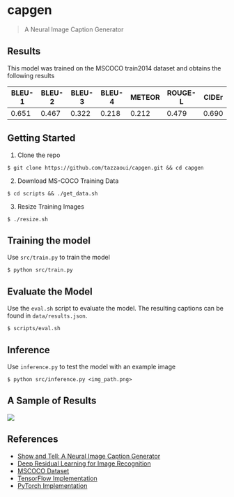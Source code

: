 # capgen
> A Neural Image Caption Generator


## Results

This model was trained on the MSCOCO train2014 dataset and obtains the following results

| BLEU-1 | BLEU-2 | BLEU-3 | BLEU-4 | METEOR | ROUGE-L | CIDEr|
| ---| --- | --- | --- | --- | --- | ---| 
| 0.651 | 0.467 | 0.322 | 0.218 | 0.212 | 0.479 | 0.690|

## Getting Started

  1. Clone the repo

    $ git clone https://github.com/tazzaoui/capgen.git && cd capgen

  2. Download MS-COCO Training Data

    $ cd scripts && ./get_data.sh

  3. Resize Training Images

    $ ./resize.sh

## Training the model 

Use `src/train.py` to train the model

`$ python src/train.py`


## Evaluate the Model

Use the `eval.sh` script to evaluate the model. The resulting captions can be found in `data/results.json`.

`$ scripts/eval.sh`

## Inference

Use `inference.py` to test the model with an example image

`$ python src/inference.py <img_path.png>`

## A Sample of Results

<img src="img/collage.png">


## References
* <a href="https://arxiv.org/pdf/1411.4555.pdf">Show and Tell: A Neural Image Caption Generator</a>
* <a href="https://arxiv.org/abs/1512.03385" >Deep Residual Learning for Image Recognition</a>
* <a href="http://cocodataset.org/#home"> MSCOCO Dataset</a>
* <a href="https://github.com/lyatdawn/Show-and-Tell">TensorFlow Implementation</a>
* <a href="https://github.com/yunjey/pytorch-tutorial/tree/master/tutorials/03-advanced/image_captioning"> PyTorch Implementation</a>
